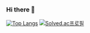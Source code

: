 ### Hi there 👋

[![Top Langs](https://github-readme-stats.vercel.app/api/top-langs/?username=tyeong1102&layout=compact&theme=dark)](https://github.com/tyeong1102/github-readme-stats)  [![Solved.ac프로필](http://mazassumnida.wtf/api/v2/generate_badge?boj=tyeong11)](https://solved.ac/profile/tyeong11)

<!--
**tyeong1102/tyeong1102** is a ✨ _special_ ✨ repository because its `README.md` (this file) appears on your GitHub profile.

Here are some ideas to get you started:

- 🔭 I’m currently working on ...
- 🌱 I’m currently learning ...
- 👯 I’m looking to collaborate on ...
- 🤔 I’m looking for help with ...
- 💬 Ask me about ...
- 📫 How to reach me: ...
- 😄 Pronouns: ...
- ⚡ Fun fact: ...
-->
